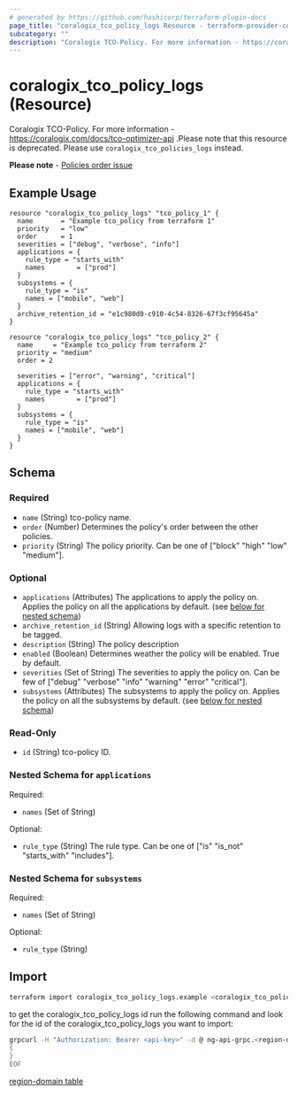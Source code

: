 ```yaml
---
# generated by https://github.com/hashicorp/terraform-plugin-docs
page_title: "coralogix_tco_policy_logs Resource - terraform-provider-coralogix"
subcategory: ""
description: "Coralogix TCO-Policy. For more information - https://coralogix.com/docs/tco-optimizer-api .Please note that this resource is deprecated. Please use coralogix_tco_policies_logs instead.
---
```


# coralogix_tco_policy_logs (Resource)

Coralogix TCO-Policy. For more information - https://coralogix.com/docs/tco-optimizer-api .Please note that this resource is deprecated. Please use `coralogix_tco_policies_logs` instead.

**Please note** - [Policies order issue](https://github.com/coralogix/terraform-provider-coralogix/issues/114)

## Example Usage

```hcl
resource "coralogix_tco_policy_logs" "tco_policy_1" {
  name       = "Example tco_policy from terraform 1"
  priority   = "low"
  order      = 1
  severities = ["debug", "verbose", "info"]
  applications = {
    rule_type = "starts_with"
    names        = ["prod"]
  }
  subsystems = {
    rule_type = "is"
    names = ["mobile", "web"]
  }
  archive_retention_id = "e1c980d0-c910-4c54-8326-67f3cf95645a"
}

resource "coralogix_tco_policy_logs" "tco_policy_2" {
  name     = "Example tco_policy from terraform 2"
  priority = "medium"
  order = 2

  severities = ["error", "warning", "critical"]
  applications = {
    rule_type = "starts_with"
    names        = ["prod"]
  }
  subsystems = {
    rule_type = "is"
    names = ["mobile", "web"]
  }
}
```

<!-- schema generated by tfplugindocs -->
## Schema

### Required

- `name` (String) tco-policy name.
- `order` (Number) Determines the policy's order between the other policies.
- `priority` (String) The policy priority. Can be one of ["block" "high" "low" "medium"].

### Optional

- `applications` (Attributes) The applications to apply the policy on. Applies the policy on all the applications by default. (see [below for nested schema](#nestedatt--applications))
- `archive_retention_id` (String) Allowing logs with a specific retention to be tagged.
- `description` (String) The policy description
- `enabled` (Boolean) Determines weather the policy will be enabled. True by default.
- `severities` (Set of String) The severities to apply the policy on. Can be few of ["debug" "verbose" "info" "warning" "error" "critical"].
- `subsystems` (Attributes) The subsystems to apply the policy on. Applies the policy on all the subsystems by default. (see [below for nested schema](#nestedatt--subsystems))

### Read-Only

- `id` (String) tco-policy ID.

<a id="nestedatt--applications"></a>
### Nested Schema for `applications`

Required:

- `names` (Set of String)

Optional:

- `rule_type` (String) The rule type. Can be one of ["is" "is_not" "starts_with" "includes"].


<a id="nestedatt--subsystems"></a>
### Nested Schema for `subsystems`

Required:

- `names` (Set of String)

Optional:

- `rule_type` (String)


## Import

```sh
terraform import coralogix_tco_policy_logs.example <coralogix_tco_policy_logs-id>
```

to get the coralogix_tco_policy_logs id run the following command and look for the id of the coralogix_tco_policy_logs you want to import:
```sh
grpcurl -H "Authorization: Bearer <api-key>" -d @ ng-api-grpc.<region-domain>:443 com.coralogix.quota.v1.PoliciesService/GetCompanyPolicies <<EOF
{
}
EOF
```

[region-domain table](../index.md#region-domain-table)